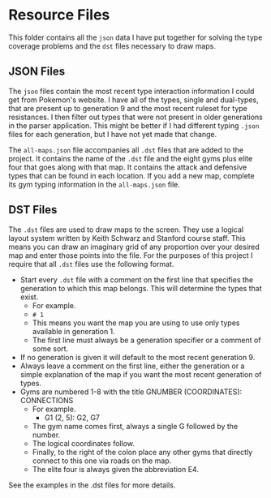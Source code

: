 # Resource Files

This folder contains all the `json` data I have put together for solving the type coverage problems and the `dst` files necessary to draw maps.

## JSON Files

The `json` files contain the most recent type interaction information I could get from Pokemon's website. I have all of the types, single and dual-types, that are present up to generation 9 and the most recent ruleset for type resistances. I then filter out types that were not present in older generations in the parser application. This might be better if I had different typing `.json` files for each generation, but I have not yet made that change.

The `all-maps.json` file accompanies all `.dst` files that are added to the project. It contains the name of the `.dst` file and the eight gyms plus elite four that goes along with that map. It contains the attack and defensive types that can be found in each location. If you add a new map, complete its gym typing information in the `all-maps.json` file.

## DST Files

The `.dst` files are used to draw maps to the screen. They use a logical layout system written by Keith Schwarz and Stanford course staff. This means you can draw an imaginary grid of any proportion over your desired map and enter those points into the file. For the purposes of this project I require that all `.dst` files use the following format.

- Start every `.dst` file with a comment on the first line that specifies the generation to which this map belongs. This will determine the types that exist.
  - For example.
  - `# 1`
  - This means you want the map you are using to use only types available in generation 1.
  - The first line must always be a generation specifier or a comment of some sort.
- If no generation is given it will default to the most recent generation 9.
- Always leave a comment on the first line, either the generation or a simple explanation of the map if you want the most recent generation of types.
- Gyms are numbered 1-8 with the title GNUMBER (COORDINATES): CONNECTIONS
  - For example.
    - G1 (2, 5): G2, G7
  - The gym name comes first, always a single G followed by the number.
  - The logical coordinates follow.
  - Finally, to the right of the colon place any other gyms that directly connect to this one via roads on the map.
  - The elite four is always given the abbreviation E4.

See the examples in the .dst files for more details.
